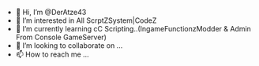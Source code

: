 - 👋 Hi, I’m @DerAtze43
- 👀 I’m interested in All ScrptZSystem|CodeZ
- 🌱 I’m currently learning cC Scripting..(IngameFunctionzModder & Admin From Console GameServer)
- 💞️ I’m looking to collaborate on ...
- 📫 How to reach me ...

<!---
DerAtze43/DerAtze43 is a ✨ special ✨ repository because its `README.md` (this file) appears on your GitHub profile.
You can click the Preview link to take a look at your changes.
--->
